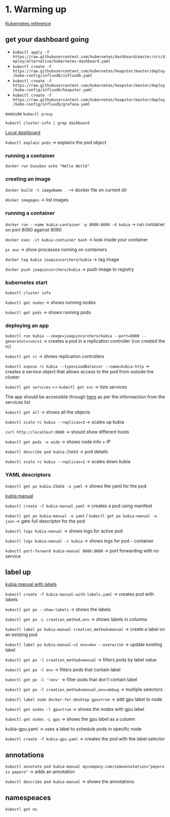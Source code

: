 # 1. Warming up

[Kubernetes reference](https://kubernetes.io/docs/reference/)


## get your dashboard going

- `kubectl apply -f https://raw.githubusercontent.com/kubernetes/dashboard/master/src/deploy/alternative/kubernetes-dashboard.yaml`
- `kubectl create -f https://raw.githubusercontent.com/kubernetes/heapster/master/deploy/kube-config/influxdb/influxdb.yaml`
- `kubectl create -f https://raw.githubusercontent.com/kubernetes/heapster/master/deploy/kube-config/influxdb/heapster.yaml`
- `kubectl create -f https://raw.githubusercontent.com/kubernetes/heapster/master/deploy/kube-config/influxdb/grafana.yaml`

execute `kubectl proxy`

`kubectl cluster-info | grep dashboard`

[Local dashboard](http://localhost:8001/api/v1/namespaces/kube-system/services/http:kubernetes-dashboard:/proxy/#!/cluster?namespace=_all)


`kubectl explain pods` -> explains the pod object

### running a container

`docker run busybox echo "Hello World"`

### creating an image

`docker build -t imageName .` --> docker file on current dir

`docker imagages` -> list images

### running a container

`docker run --name kubia-container -p 8080:8080 -d kubia` -> run container on port 8080 against 8080

`docker exec -it kubia-container bash` -> look inside your container

`ps aux` -> show processes running on containers

`docker tag kubia joaquincorchero/kubia` -> tag image

`docker push joaquincorchero/kubia` -> push image to registry


### kubernetes start

`kubectl cluster info`

`kubectl get nodes` -> shows running nodes

`kubectl get pods` -> shows running pods

### deploying an app

`kubectl run kubia --image=joaquincorchero/kubia --port=8080 --generator=run/v1` -> creates a pod in a replication controller (run created the rc)

`kubectl get rc` -> shows replication controllers

`kubectl expose rc kubia --type=LoadBalancer --name=kubia-http` -> creates a service object that allows access to the pod from outside the cluster

`kubectl get services` == `kubectl get svc` -> lists services

The app should be accessible through [here](http://localhost:8080/) as per the informaction from the services list

`kubectl get all` -> shows all the objects

`kubectl scale rc kubia --replicas=3` -> scales up kubia

`curl http://localhost:8080` -> should show different hosts

`kubectl get pods -o wide` -> shows node info + IP

`kubectl describe pod kubia-25m5d` -> pod details

`kubectl scale rc kubia --replicas=1` -> scales down kubia

### YAML descriptors

`kubectl get po kubia-25m5d -o yaml` -> shows the yaml for the pod

[kubia manual](./kubia-manual.yaml)

`kubectl create -f kubia-manual.yaml` -> creates a pod using manifest

`kubectl get po kubia-manual -o yaml` / `kubectl get po kubia-manual -o json` -> gets full descriptor for the pod

`kubectl logs kubia-manual` -> shows logs for active pod

`kubectl logs kubia-manual -c kubia` -> shows logs for pod - container

`kubectl port-forward kubia-manual 8888:8080` -> port forwarding with no service

## label up

[kubia manual with labels](./kubia-manual-with-labels.yaml)

`kubectl create -f kubia-manual-with-labels.yaml` -> creates pod with labels

`kubectl get po --show-labels` -> shows the labels

`kubectl get po -L creation_method,env` -> shows labels in columns

`kubectl label po kubia-manual creation_method=manual` -> create a label on an existing pod

`kubectl label po kubia-manual-v2 env=dev --overwrite` -> update existing label

`kubectl get po -l creation_method=manual` -> filters pods by label value

`kubectl get po -l env` -> filters pods that contain label

`kubectl get po -l '!env'` -> filter pods that don't contain label

`kubectl get po -l creation_method=manual,env=debug` -> multiple selectors

`kubectl label node docker-for-desktop gpu=true` -> add gpu label to node

`kubectl get nodes -l gpu=true` -> shows the nodes with gpu label

`kubectl get nodes -L gpu` -> shows the gpu label as a column

kubia-gpu.yaml -> uses a label to schedule pods in specific node

`kubectl create -f kubia-gpu.yaml` -> creates the pod with the label selector

## annotations

`kubectl annotate pod kubia-manual mycompany.com/someannotation="pepero is pepero"` -> adds an annotation

`kubectl describe pod kubia-manual` -> shows the annotations

## namespeaces

`kubectl get ns`
